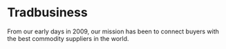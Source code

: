 # Tradbusiness
  From our early days in 2009, our mission has been to connect buyers with the best commodity suppliers in the world.
